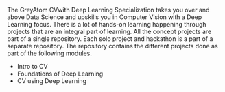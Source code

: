 The GreyAtom CVwith Deep Learning Specialization takes you over and above Data Science and upskills you in Computer Vision with a Deep Learning focus. There is a lot of hands-on learning happening through projects that are an integral part of learning. All the concept projects are part of a single repository. Each solo project and hackathon is a part of a separate repository. The repository contains the different projects done as part of the following modules.

- Intro to CV
- Foundations of Deep Learning
- CV using Deep Learning